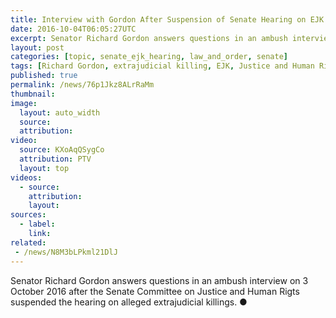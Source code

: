 ```yaml
---
title: Interview with Gordon After Suspension of Senate Hearing on EJK
date: 2016-10-04T06:05:27UTC
excerpt: Senator Richard Gordon answers questions in an ambush interview on 3 October 2016 after the Senate Committee on Justice and Human Rigts suspended the hearing on alleged extrajudicial killings.
layout: post
categories: [topic, senate_ejk_hearing, law_and_order, senate]
tags: [Richard Gordon, extrajudicial killing, EJK, Justice and Human Rights Committee, Senate]
published: true
permalink: /news/76p1Jkz8ALrRaMm
thumbnail:
image:
  layout: auto_width
  source: 
  attribution: 
video:
  source: KXoAqQSygCo
  attribution: PTV
  layout: top
videos:
  - source: 
    attribution: 
    layout: 
sources:
  - label:
    link:
related:
 - /news/N8M3bLPkml21DlJ
---
```


Senator Richard Gordon answers questions in an ambush interview on 3 October 2016 after the Senate Committee on Justice and Human Rigts suspended the hearing on alleged extrajudicial killings.
&#x25cf;
